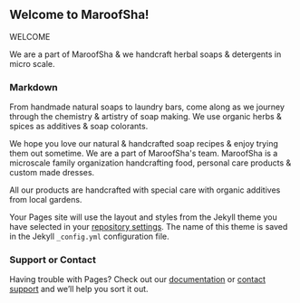 ## Welcome to MaroofSha!



WELCOME  






We are a part of MaroofSha & we handcraft herbal soaps & detergents in  micro scale.



### Markdown


From handmade natural soaps to laundry bars, come along as we journey through the chemistry & artistry of soap making. We use organic herbs & spices as additives & soap colorants. 





We hope you love our natural & handcrafted soap recipes & enjoy trying them out sometime. We are a part of MaroofSha's team. MaroofSha is a microscale family organization handcrafting food, personal care products & custom made dresses.




All our products are handcrafted with special care with organic additives from local gardens.

Your Pages site will use the layout and styles from the Jekyll theme you have selected in your [repository settings](https://github.com/maroofsha/maroofsha.github.io/settings). The name of this theme is saved in the Jekyll `_config.yml` configuration file.

### Support or Contact

Having trouble with Pages? Check out our [documentation](https://help.github.com/categories/github-pages-basics/) or [contact support](https://github.com/contact) and we’ll help you sort it out.

